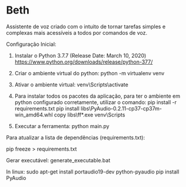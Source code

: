 # Beth

Assistente de voz criado com o intuito de tornar tarefas simples e complexas mais acessíveis a todos por comandos de voz.

Configuração Inicial:

1) Instalar o Python 3.7.7 (Release Date: March 10, 2020)
https://www.python.org/downloads/release/python-377/

2) Criar o ambiente virtual do python:
python -m virtualenv venv

3) Ativar o ambiente virtual:
venv\Scripts\activate

4) Para instalar todos os pacotes da aplicação, para ter o ambiente em python configurado corretamente, utilizar o comando:
pip install -r requirements.txt
pip install libs\PyAudio-0.2.11-cp37-cp37m-win_amd64.whl
copy libs\ff*.exe venv\Scripts

5) Executar a ferramenta:
python main.py

Para atualizar a lista de dependências (requirements.txt):

pip freeze > requirements.txt

Gerar executável:
generate_executable.bat



In linux:
sudo apt-get install portaudio19-dev python-pyaudio
pip install PyAudio